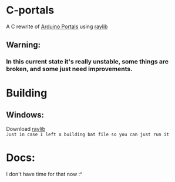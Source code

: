 # C-portals
A C rewrite of [Arduino Portals](https://github.com/Fl1pNatic/arduino-portals) using [raylib](https://www.raylib.com/)

## Warning:
### In this current state it's really unstable, some things are broken, and some just need improvements.

# Building
## Windows:
Download [raylib](https://github.com/raysan5/raylib/wiki/Working-on-Windows) <br>
`Just in case I left a building bat file so you can just run it`


# Docs:
I don't have time for that now :^
